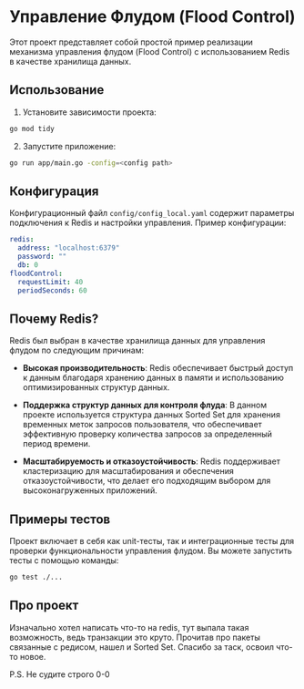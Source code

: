 # Управление Флудом (Flood Control)

Этот проект представляет собой простой пример реализации механизма управления флудом (Flood Control) с использованием Redis в качестве хранилища данных. 

## Использование

1. Установите зависимости проекта:

```bash
go mod tidy
```

2. Запустите приложение:

```bash
go run app/main.go -config=<config path>
```

## Конфигурация

Конфигурационный файл `config/config_local.yaml` содержит параметры подключения к Redis и настройки управления. Пример конфигурации:

```yaml
redis:
  address: "localhost:6379"
  password: ""
  db: 0
floodControl:
  requestLimit: 40
  periodSeconds: 60
```

## Почему Redis?

Redis был выбран в качестве хранилища данных для управления флудом по следующим причинам:

- **Высокая производительность**: Redis обеспечивает быстрый доступ к данным благодаря хранению данных в памяти и использованию оптимизированных структур данных.

- **Поддержка структур данных для контроля флуда**: В данном проекте используется структура данных Sorted Set для хранения временных меток запросов пользователя, что обеспечивает эффективную проверку количества запросов за определенный период времени.

- **Масштабируемость и отказоустойчивость**: Redis поддерживает кластеризацию для масштабирования и обеспечения отказоустойчивости, что делает его подходящим выбором для высоконагруженных приложений.

## Примеры тестов

Проект включает в себя как unit-тесты, так и интеграционные тесты для проверки функциональности управления флудом. Вы можете запустить тесты с помощью команды:

```bash
go test ./...
```

## Про проект

Изначально хотел написать что-то на redis, тут выпала такая возможность, ведь транзакции это круто. Прочитав про пакеты связанные с редисом, нашел и Sorted Set. Спасибо за таск, освоил что-то новое. 

P.S. Не судите строго 0-0
